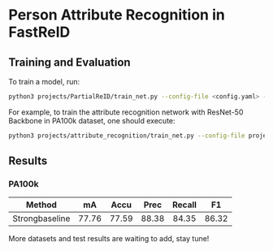 # Person Attribute Recognition in FastReID

## Training and Evaluation

To train a model, run:

```bash
python3 projects/PartialReID/train_net.py --config-file <config.yaml> --num-gpus 1
```

For example, to train the attribute recognition network with ResNet-50 Backbone in PA100k dataset,
one should execute:

```bash
python3 projects/attribute_recognition/train_net.py --config-file projects/attribute_recognition/configs/pa100.yml --num-gpus 4
```

## Results

### PA100k

|     Method     |  mA   | Accu  | Prec  | Recall |  F1   |
|:--------------:|:-----:|:-----:|:-----:|:------:|:-----:|
| Strongbaseline | 77.76 | 77.59 | 88.38 | 84.35  | 86.32 |

More datasets and test results are waiting to add, stay tune!
